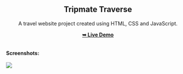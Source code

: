 <h2 align="center">Tripmate  Traverse</h2>
<div align="center">
<p>A travel website project created using HTML, CSS and JavaScript.</p>
<a href="https://mohdrahil101.github.io/Tripmate -Traverse/" target="_blank"><strong>➥ Live Demo</strong></a>
</div> <br/><br/>
<b>Screenshots:</b> <br/><br/>
<img src="https://github.com/mohdrahil101/Tripmate -Traverse/blob/main/readme%20images/readme-image.jpg"></img>

